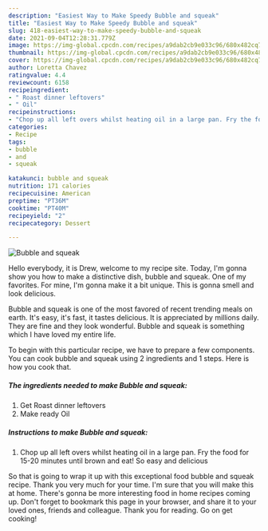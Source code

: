 ```yaml
---
description: "Easiest Way to Make Speedy Bubble and squeak"
title: "Easiest Way to Make Speedy Bubble and squeak"
slug: 418-easiest-way-to-make-speedy-bubble-and-squeak
date: 2021-09-04T12:28:31.779Z
image: https://img-global.cpcdn.com/recipes/a9dab2cb9e033c96/680x482cq70/bubble-and-squeak-recipe-main-photo.jpg
thumbnail: https://img-global.cpcdn.com/recipes/a9dab2cb9e033c96/680x482cq70/bubble-and-squeak-recipe-main-photo.jpg
cover: https://img-global.cpcdn.com/recipes/a9dab2cb9e033c96/680x482cq70/bubble-and-squeak-recipe-main-photo.jpg
author: Loretta Chavez
ratingvalue: 4.4
reviewcount: 6158
recipeingredient:
- " Roast dinner leftovers"
- " Oil"
recipeinstructions:
- "Chop up all left overs whilst heating oil in a large pan. Fry the food for 15-20 minutes until brown and eat! So easy and delicious"
categories:
- Recipe
tags:
- bubble
- and
- squeak

katakunci: bubble and squeak 
nutrition: 171 calories
recipecuisine: American
preptime: "PT36M"
cooktime: "PT40M"
recipeyield: "2"
recipecategory: Dessert

---
```



![Bubble and squeak](https://img-global.cpcdn.com/recipes/a9dab2cb9e033c96/680x482cq70/bubble-and-squeak-recipe-main-photo.jpg)

Hello everybody, it is Drew, welcome to my recipe site. Today, I'm gonna show you how to make a distinctive dish, bubble and squeak. One of my favorites. For mine, I'm gonna make it a bit unique. This is gonna smell and look delicious.

Bubble and squeak is one of the most favored of recent trending meals on earth. It's easy, it's fast, it tastes delicious. It is appreciated by millions daily. They are fine and they look wonderful. Bubble and squeak is something which I have loved my entire life.




To begin with this particular recipe, we have to prepare a few components. You can cook bubble and squeak using 2 ingredients and 1 steps. Here is how you cook that.

<!--inarticleads1-->

##### The ingredients needed to make Bubble and squeak:

1. Get  Roast dinner leftovers
1. Make ready  Oil




<!--inarticleads2-->

##### Instructions to make Bubble and squeak:

1. Chop up all left overs whilst heating oil in a large pan. Fry the food for 15-20 minutes until brown and eat! So easy and delicious




So that is going to wrap it up with this exceptional food bubble and squeak recipe. Thank you very much for your time. I'm sure that you will make this at home. There's gonna be more interesting food in home recipes coming up. Don't forget to bookmark this page in your browser, and share it to your loved ones, friends and colleague. Thank you for reading. Go on get cooking!

